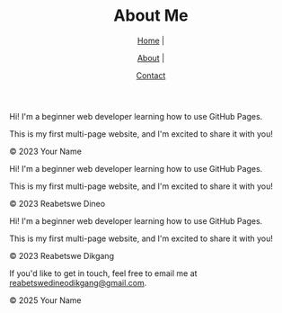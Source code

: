 <!DOCTYPE html>

<html lang="en">

<head>

<meta charset="UTF-8">

<meta name="viewport" content="width=device-width, initial-scale=1.0">

<title>About Me</title>

</head>

<body>

<header>

<h1>About Me</h1>

<nav>

<a href="index.html">Home</a> |

<a href="about.html">About</a> |

<a href="contact.html">Contact</a>

</nav>

</header>
<main>

<p>Hi! I'm a beginner web developer learning how to use GitHub Pages.</p>

<p>This is my first multi-page website, and I'm excited to share it with you!</p>

</main>


<footer>

<p>&copy; 2023 Your Name</p>
<main>

<p>Hi! I'm a beginner web developer learning how to use GitHub Pages.</p>

<p>This is my first multi-page website, and I'm excited to share it with you!</p>

</main>


<footer>

<p>&copy; 2023 Reabetswe Dineo</p>

</footer>

</body>

</html>

<main>

<p>Hi! I'm a beginner web developer learning how to use GitHub Pages.</p>

<p>This is my first multi-page website, and I'm excited to share it with you!</p>

</main>


<footer>

<p>&copy; 2023 Reabetswe Dikgang</p>

</footer>

</body>

</html>
<main>

<p>If you'd like to get in touch, feel free to email me at <a href="mailto:example@example.com">reabetswedineodikgang@gmail.com</a>.</p>

</main>


<footer>

<p>&copy; 2025 Your Name</p>

</footer>

</body>
</html>
